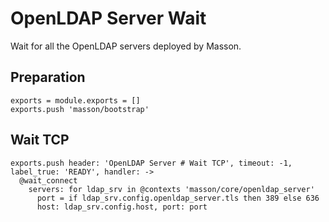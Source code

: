 
# OpenLDAP Server Wait

Wait for all the OpenLDAP servers deployed by Masson.

## Preparation

    exports = module.exports = []
    exports.push 'masson/bootstrap'

## Wait TCP

    exports.push header: 'OpenLDAP Server # Wait TCP', timeout: -1, label_true: 'READY', handler: ->
      @wait_connect
        servers: for ldap_srv in @contexts 'masson/core/openldap_server'
          port = if ldap_srv.config.openldap_server.tls then 389 else 636
          host: ldap_srv.config.host, port: port
